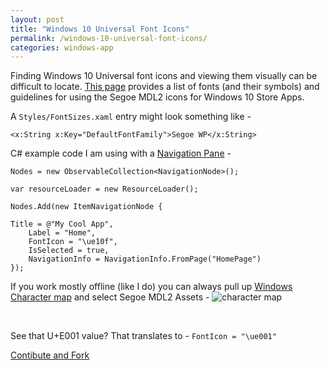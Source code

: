 ```yaml
---
layout: post
title: "Windows 10 Universal Font Icons"
permalink: /windows-10-universal-font-icons/
categories: windows-app
---
```

Finding Windows 10 Universal font icons and viewing them visually can be difficult to locate.  [This page](https://msdn.microsoft.com/en-us/library/windows/apps/jj841126.aspx) provides a list of fonts (and their symbols) and guidelines for using the Segoe MDL2 icons for Windows 10 Store Apps. 

A ```Styles/FontSizes.xaml``` entry might look something like -

    <x:String x:Key="DefaultFontFamily">Segoe WP</x:String>

C# example code I am using with a [Navigation Pane](https://msdn.microsoft.com/en-us/library/windows/apps/dn997766.aspx) -

    Nodes = new ObservableCollection<NavigationNode>();
    
    var resourceLoader = new ResourceLoader();
    
    Nodes.Add(new ItemNavigationNode { 
    
    Title = @"My Cool App",
        Label = "Home",
        FontIcon = "\ue10f",
        IsSelected = true,
        NavigationInfo = NavigationInfo.FromPage("HomePage")
    });

If you work mostly offline (like I do) you can always pull up [Windows Character map](http://windows.microsoft.com/en-us/windows/using-special-characters-character-map-faq) and select Segoe MDL2 Assets -
![character map](http://abe90238e3b628565257-c47b312812e6878374960f5d0b7661c9.r73.cf1.rackcdn.com/character-map.PNG)

<br/>

See that U+E001 value?  That translates to - ```FontIcon = "\ue001"```


<a href="{{ site.post_source_root }}2015-11-10-windows-10-universal-font-icons.markdown">Contibute and Fork</a>